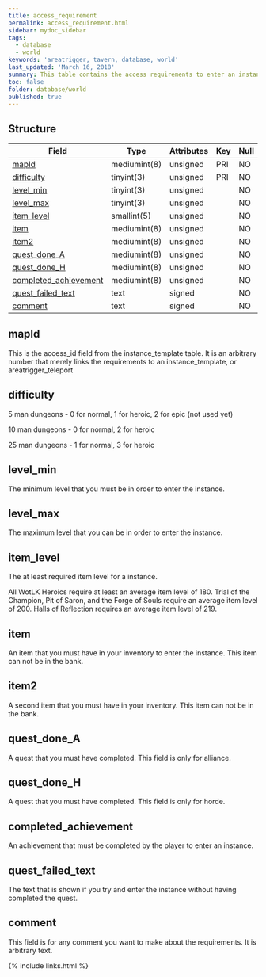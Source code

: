 ```yaml
---
title: access_requirement
permalink: access_requirement.html
sidebar: mydoc_sidebar
tags:
  - database
  - world
keywords: 'areatrigger, tavern, database, world'
last_updated: 'March 16, 2018'
summary: This table contains the access requirements to enter an instance.
toc: false
folder: database/world
published: true
---
```



## Structure

Field                                           | Type         | Attributes | Key | Null | Default | Extra | Comment 
----------------------------------------------- | ------------ | ---------- | --- | ---- | ------- | ----- | ------- 
[mapId](#mapId)                                 | mediumint(8) | unsigned   | PRI | NO   | NULL    |       |
[difficulty](#difficulty)                       | tinyint(3)   | unsigned   | PRI | NO   | 0       |       |
[level_min](#level_min)                         | tinyint(3)   | unsigned   |     | NO   | 0       |       |
[level_max](#level_max)                         | tinyint(3)   | unsigned   |     | NO   | 0       |       |
[item_level](#item_level)                       | smallint(5)  | unsigned   |     | NO   | 0       |       |
[item](#item)                                   | mediumint(8) | unsigned   |     | NO   | 0       |       |
[item2](#item2)                                 | mediumint(8) | unsigned   |     | NO   | 0       |       |
[quest_done_A](#quest_done_A)                   | mediumint(8) | unsigned   |     | NO   | 0       |       |
[quest_done_H](#quest_done_H)                   | mediumint(8) | unsigned   |     | NO   | 0       |       |
[completed_achievement](#completed_achievement) | mediumint(8) | unsigned   |     | NO   | 0       |       |
[quest_failed_text](#quest_failed_text)         | text         | signed     |     | NO   | NULL    |       |
[comment](#comment)                             | text         | signed     |     | NO   | NULL    |       |


## mapId
This is the access_id field from the instance_template table. It is an arbitrary number that merely links the requirements to an instance_template, or areatrigger_teleport


## difficulty
5 man dungeons - 0 for normal, 1 for heroic, 2 for epic (not used yet)

10 man dungeons - 0 for normal, 2 for heroic

25 man dungeons - 1 for normal, 3 for heroic


## level_min
The minimum level that you must be in order to enter the instance.


## level_max
The maximum level that you can be in order to enter the instance.


## item_level
The at least required item level for a instance.

All WotLK Heroics require at least an average item level of 180.
Trial of the Champion, Pit of Saron, and the Forge of Souls require an average item level of 200.
Halls of Reflection requires an average item level of 219.


## item
An item that you must have in your inventory to enter the instance. This item can not be in the bank.


## item2
A second item that you must have in your inventory. This item can not be in the bank.


## quest_done_A
A quest that you must have completed. This field is only for alliance.


## quest_done_H
A quest that you must have completed. This field is only for horde.


## completed_achievement
An achievement that must be completed by the player to enter an instance.


## quest_failed_text
The text that is shown if you try and enter the instance without having completed the quest.


## comment
This field is for any comment you want to make about the requirements. It is arbitrary text.


{% include links.html %}
